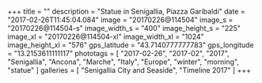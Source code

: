 +++
title = ""
description = "Statue in Senigallia, Piazza Garibaldi"
date = "2017-02-26T11:45:04.084"
image = "20170226@114504"
image_s = "20170226@114504-s"
image_width_s = "400"
image_height_s = "225"
image_xl = "20170226@114504-xl"
image_width_xl = "1024"
image_height_xl = "576"
gps_latitude = "43.7140777777783"
gps_longitude = "13.2153611111117"
phototags = [ "2017-02-26", "2017-02", "2017", "Senigallia", "Ancona", "Marche", "Italy", "Europe", "winter", "morning", "statue" ]
galleries = [ "Senigallia City and Seaside", "Timeline 2017" ]
+++
